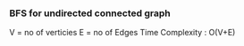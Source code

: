 ### BFS for undirected connected graph

V = no of verticies
E = no of Edges
Time Complexity : O(V+E)

